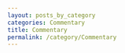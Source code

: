 ```yaml
---
layout: posts_by_category
categories: Commentary
title: Commentary
permalink: /category/Commentary
---
```

